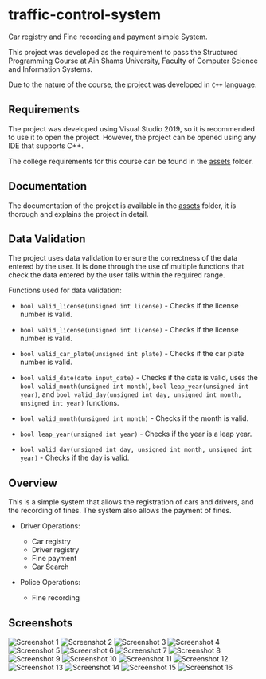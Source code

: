 # traffic-control-system
Car registry and Fine recording and payment simple System.

This project was developed as the requirement to pass the Structured Programming Course at Ain Shams University, Faculty of Computer Science and Information Systems.

Due to the nature of the course, the project was developed in `C++` language.

## Requirements
The project was developed using Visual Studio 2019, so it is recommended to use it to open the project. However, the project can be opened using any IDE that supports C++.

The college requirements for this course can be found in the [assets](./assets/Requirement.pdf) folder.

## Documentation
The documentation of the project is available in the [assets](./assets/Report.pdf) folder, it is thorough and explains the project in detail.

## Data Validation
The project uses data validation to ensure the correctness of the data entered by the user. 
It is done through the use of multiple functions that check the data entered by the user falls within the required range.

Functions used for data validation:
- `bool valid_license(unsigned int license)` - Checks if the license number is valid.
- `bool valid_license(unsigned int license)` - Checks if the license number is valid.
- `bool valid_car_plate(unsigned int plate)` - Checks if the car plate number is valid.

- `bool valid_date(date input_date)` - Checks if the date is valid, uses the `bool valid_month(unsigned int month)`, `bool leap_year(unsigned int year)`, and `bool valid_day(unsigned int day, unsigned int month, unsigned int year)` functions.

- `bool valid_month(unsigned int month)` - Checks if the month is valid.
- `bool leap_year(unsigned int year)` - Checks if the year is a leap year.
- `bool valid_day(unsigned int day, unsigned int month, unsigned int year)` - Checks if the day is valid.


## Overview
This is a simple system that allows the registration of cars and drivers, and the recording of fines. The system also allows the payment of fines.

- Driver Operations:
  - Car registry
  - Driver registry
  - Fine payment
  - Car Search

- Police Operations:
  - Fine recording

## Screenshots
![Screenshot 1](./assets/screenshots/1.png)
![Screenshot 2](./assets/screenshots/2.png)
![Screenshot 3](./assets/screenshots/3.png)
![Screenshot 4](./assets/screenshots/4.png)
![Screenshot 5](./assets/screenshots/5.png)
![Screenshot 6](./assets/screenshots/6.png)
![Screenshot 7](./assets/screenshots/7.png)
![Screenshot 8](./assets/screenshots/8.png)
![Screenshot 9](./assets/screenshots/9.png)
![Screenshot 10](./assets/screenshots/10.png)
![Screenshot 11](./assets/screenshots/11.png)
![Screenshot 12](./assets/screenshots/12.png)
![Screenshot 13](./assets/screenshots/13.png)
![Screenshot 14](./assets/screenshots/14.png)
![Screenshot 15](./assets/screenshots/15.png)
![Screenshot 16](./assets/screenshots/16.png)
